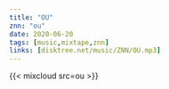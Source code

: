```yaml
---
title: "OU"
znn: "ou"
date: 2020-06-20
tags: [music,mixtape,znn]
links: [disktree.net/music/ZNN/OU.mp3]
---
```

{{< mixcloud src=ou >}}
